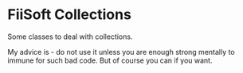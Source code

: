 # FiiSoft Collections

Some classes to deal with collections.

My advice is - do not use it unless you are enough strong mentally to immune for such bad code. 
But of course you can if you want.
